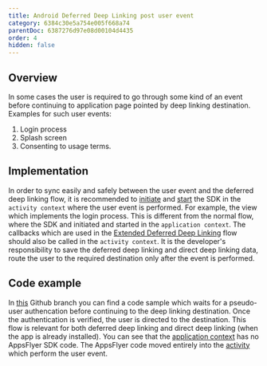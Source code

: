 ```yaml
---
title: Android Deferred Deep Linking post user event
category: 6384c30e5a754e005f668a74
parentDoc: 6387276d97e08d00104d4435
order: 4
hidden: false
---
```


## Overview
In some cases the user is required to go through some kind of an event before continuing to application page pointed by deep linking destination.
Examples for such user events:
1. Login process
2. Splash screen 
3. Consenting to usage terms.

## Implementation
In order to sync easily and safely between the user event and the deferred deep linking flow, it is recommended to [initiate](https://dev.appsflyer.com/hc/docs/integrate-android-sdk#initializing-the-android-sdk) and [start](https://dev.appsflyer.com/hc/docs/integrate-android-sdk#deferring-sdk-start) the SDK in the `activity context` where the user event is performed. For example, the view which implements the login process. This is different from the normal flow, where the SDK and initiated and started in the `application context`. 
The callbacks which are used in the [Extended Deferred Deep Linking](dl_android_ocds_ddl) flow should also be called in the `activity context`.
It is the developer's responsibility to save the deferred deep linking and direct deep linking data, route the user to the required destination only after the event is performed.

## Code example
In [this](https://github.com/AppsFlyerSDK/appsflyer-onelink-android-sample-apps/tree/DDL_after_Login/java/basic_app) Github branch you can find a code sample which waits for a pseudo-user authencation before continuing to the deep linking destination. Once the authentication is verified, the user is directed to the destination. This flow is relevant for both deferred deep linking and direct deep linking (when the app is already installed).
You can see that the [application context](https://github.com/AppsFlyerSDK/appsflyer-onelink-android-sample-apps/blob/8dcb03c48199d5123e776463ae74e7dd274c6fdc/java/basic_app/app/src/main/java/com/appsflyer/onelink/appsflyeronelinkbasicapp/AppsflyerBasicApp.java#L11) has no AppsFlyer SDK code. The AppsFlyer code moved entirely into the [activity](https://github.com/AppsFlyerSDK/appsflyer-onelink-android-sample-apps/blob/8dcb03c48199d5123e776463ae74e7dd274c6fdc/java/basic_app/app/src/main/java/com/appsflyer/onelink/appsflyeronelinkbasicapp/LoginActivity.java#L29) which perform the user event.
